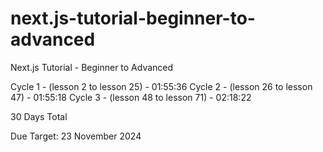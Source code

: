 # next.js-tutorial-beginner-to-advanced
Next.js Tutorial - Beginner to Advanced

Cycle 1 - (lesson 2 to lesson 25) - 01:55:36 
Cycle 2 - (lesson 26 to lesson 47) - 01:55:18
Cycle 3 - (lesson 48 to lesson 71) - 02:18:22

30 Days Total

Due Target: 23 November 2024

